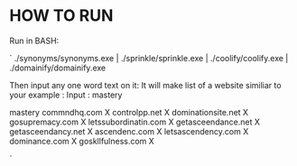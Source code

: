 # HOW TO RUN
Run in BASH:

`
./synonyms/synonyms.exe | ./sprinkle/sprinkle.exe | ./coolify/coolify.exe | ./domainify/domainify.exe

Then input any one word text on it:
It will make list of a website similiar to your example :
Input : mastery

mastery
commndhq.com X
controlpp.net X
dominationsite.net X
gosupremacy.com X
letssubordinatin.com X
getasceendance.net X
getasceendancy.net X
ascendenc.com X
letsascendency.com X
dominance.com X
goskllfulness.com X

`


